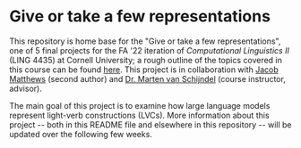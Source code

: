 # Give or take a few representations

This repository is home base for the "Give or take a few representations", one of 5 final projects for the FA '22 iteration of _Computational Linguistics II_ (LING 4435) at Cornell University; a rough outline of the topics covered in this course can be found [here](https://vansky.github.io/courses/2020-cl2.html). This project is in collaboration with [Jacob Matthews](https://github.com/jam963) (second author) and [Dr. Marten van Schijndel](https://vansky.github.io/) (course instructor, advisor).

The main goal of this project is to examine how large language models represent light-verb constructions (LVCs). More information about this project -- both in this README file and elsewhere in this repository -- will be updated over the following few weeks. 

